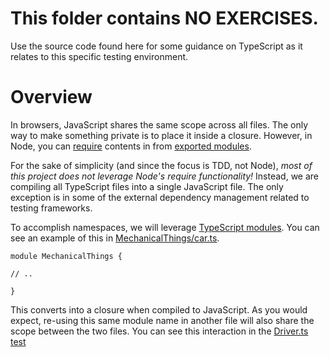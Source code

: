 # This folder contains NO EXERCISES. 

Use the source code found here for some guidance on TypeScript as it relates to this specific testing environment.

# Overview

In browsers, JavaScript shares the same scope across all files. The only way to make something private is to place it inside
a closure. However, in Node, you can [require](https://nodejs.org/api/modules.html) contents in from 
[exported modules](https://nodejs.org/api/modules.html#modules_module_exports).

For the sake of simplicity (and since the focus is TDD, not Node), *most of this project does not leverage Node's require 
functionality!* Instead, we are compiling all TypeScript files into a single JavaScript file. The only exception is in
some of the external dependency management related to testing frameworks.

To accomplish namespaces, we will leverage [TypeScript modules](http://www.typescriptlang.org/Handbook#modules). You can 
see an example of this in [MechanicalThings/car.ts](./MechanicalThings/car.ts).

    module MechanicalThings {

    // ..

    }

This converts into a closure when compiled to JavaScript. As you would expect, re-using this same module name in another file will
also share the scope between the two files. You can see this interaction in the [Driver.ts test](../../test/example/driver.ts)

